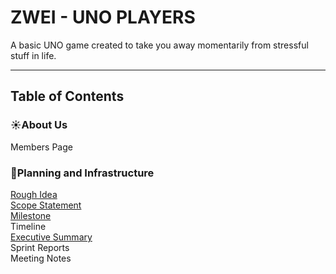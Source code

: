 # ZWEI - UNO PLAYERS

A basic UNO game created to take you away momentarily from stressful stuff in life.

---
## Table of Contents
### ☀️About Us
Members Page
### 📒Planning and Infrastructure
[Rough Idea](Documentation/RoughIdea.md)
<br>[Scope Statement](Documentation/ScopeStatement.md)
<br>[Milestone](Requirements/Milestones.md)
<br>Timeline
<br>[Executive Summary](Requirements/ExecutiveSummary.md)
<br>Sprint Reports
<br>Meeting Notes




